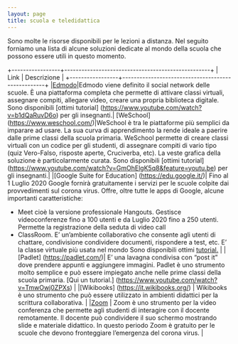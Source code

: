 ```yaml
---
layout: page
title: scuola e teledidattica
---
```


Sono molte le risorse disponibili per le lezioni a distanza. Nel seguito forniamo una lista di alcune soluzioni dedicate al mondo della scuola che possono essere utili in questo momento.  

+-----------------+---------------------------------------------------+
| Link            | Descrizione                                       |
+-----------------+---------------------------------------------------+
|[Edmodo](http://www.edmodo.com/)|Edmodo viene definito il social network delle scuole. È una piattaforma completa che permette di  attivare classi virtuali, assegnare compiti, allegare video, creare una propria biblioteca digitale. Sono disponibili [ottimi tutorial] (https://www.youtube.com/watch?v=b1dQaRuvD6o) per gli insegnanti.|
[WeSchool] (https://www.weschool.com/)|WeSchool è tra le piattaforme più semplici da imparare ad usare. La sua curva di apprendimento la rende ideale a paerire dalle prime classi della scuola primaria. WeSchool permette di creare classi virtuali con un codice per gli studenti, di assegnare compiti di vario tipo (quiz Vero-Falso, risposte aperte, Cruciverba, etc). La veste grafica della soluzione è particolarmente curata. Sono disponibili [ottimi tutorial] (https://www.youtube.com/watch?v=GmOhElgK5q8&feature=youtu.be) per gli insegnanti.|
|[Google Suite for Education] (https://edu.google.it/)| Fino al 1 Luglio 2020 Google fornirà gratuitamente    i servizi per le scuole colpite dai provvedimenti sul corona virus. Offre, oltre tutte le apps di Google, alcune importanti caratteristiche:
 - Meet cioè la versione professionale Hangouts. Gestisce videoconferenze fino a 100 utenti e da Luglio 2020 fino a 250 utenti. Permette la registrazione della seduta di video call
- ClassRoom. E’ un’ambiente collaborativo che consente agli utenti di chattare, condivisione condividere documenti, rispondere a test, etc. E’ la classe virtuale più usata nel mondo
Sono disponibili ottimi [tutorial.](https://www.youtube.com/watch?v=4ZTacumEfbo) |
|[Padlet] (https://padlet.com/)| E’ una lavagna condivisa con “post it” dove prendere appunti e aggiungere immagini.  Padlet è uno strumento molto semplice e può essere impiegato anche nelle prime classi della scuola primaria. [Qui un tutorial.] (https://www.youtube.com/watch?v=TmwOwj0ZPXs) |
|[Wikibooks] (https://it.wikibooks.org/) | Wikibooks è uno strumento che può essere utilizzato in ambienti didattici per la scrittura collaborativa. |
|[Zoom](https://zoom.us) | Zoom è uno strumento per la video conferenza che permette agli studenti di interagire con il docente remotamente. Il docente può condividere il suo schermo mostrando slide e materiale didattico. In questo periodo Zoom è gratuito per le scuole che devono fronteggiare l’emergenza del corona virus. |
